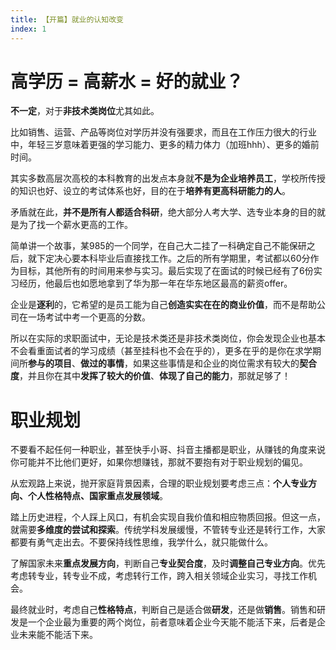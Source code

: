 ```yaml
---
title: 【开篇】就业的认知改变
index: 1
---
```


# 高学历 = 高薪水 = 好的就业？

**不一定**，对于**非技术类岗位**尤其如此。

比如销售、运营、产品等岗位对学历并没有强要求，而且在工作压力很大的行业中，年轻三岁意味着更强的学习能力、更多的精力体力（加班hhh）、更多的婚前时间。

其实多数高层次高校的本科教育的出发点本身就**不是为企业培养员工**，学校所传授的知识也好、设立的考试体系也好，目的在于**培养有更高科研能力的人**。

矛盾就在此，**并不是所有人都适合科研**，绝大部分人考大学、选专业本身的目的就是为了找一个薪水更高的工作。

简单讲一个故事，某985的一个同学，在自己大二挂了一科确定自己不能保研之后，就下定决心要本科毕业后直接找工作。之后的所有学期里，考试都以60分作为目标，其他所有的时间用来参与实习。最后实现了在面试的时候已经有了6份实习经历，他最后也如愿地拿到了华为那一年在华东地区最高的薪资offer。

企业是**逐利**的，它希望的是员工能为自己**创造实实在在的商业价值**，而不是帮助公司在一场考试中考一个更高的分数。

所以在实际的求职面试中，无论是技术类还是非技术类岗位，你会发现企业也基本不会看重面试者的学习成绩（甚至挂科也不会在乎的），更多在乎的是你在求学期间所**参与的项目**、**做过的事情**，如果这些事情是和企业的岗位需求有较大的**契合度**，并且你在其中**发挥了较大的价值**、**体现了自己的能力**，那就足够了！

# 职业规划

不要看不起任何一种职业，甚至快手小哥、抖音主播都是职业，从赚钱的角度来说你可能并不比他们更好，如果你想赚钱，那就不要抱有对于职业规划的偏见。

从宏观路上来说，抛开家庭背景因素，合理的职业规划要考虑三点：**个人专业方向、个人性格特点、国家重点发展领域**。

踏上历史进程，个人踩上风口，有机会实现自我价值和相应物质回报。但这一点，就需要**多维度的尝试和探索**。传统学科发展缓慢，不管转专业还是转行工作，大家都要有勇气走出去。不要保持线性思维，我学什么，就只能做什么。

了解国家未来**重点发展方向**，判断自己**专业契合度**，及时**调整自己专业方向**。优先考虑转专业，转专业不成，考虑转行工作，跨入相关领域企业实习，寻找工作机会。

最终就业时，考虑自己**性格特点**，判断自己是适合做**研发**，还是做**销售**。销售和研发是一个企业最为重要的两个岗位，前者意味着企业今天能不能活下来，后者是企业未来能不能活下来。